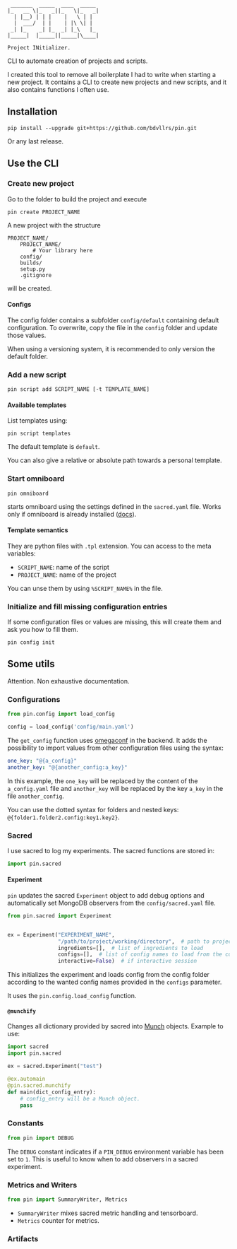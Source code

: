 ```
 _______  _____  ____  _____  
|_   __ \|_   _||_   \|_   _| 
  | |__) | | |    |   \ | |   
  |  ___/  | |    | |\ \| |   
 _| |_    _| |_  _| |_\   |_  
|_____|  |_____||_____|\____| 

Project INitializer.
```

CLI to automate creation of projects and scripts.

I created this tool to remove all boilerplate I had to write when
starting a new project. It contains a CLI to create new projects and 
new scripts, and it also contains functions I often use.

## Installation

```
pip install --upgrade git+https://github.com/bdvllrs/pin.git
```

Or any last release.

## Use the CLI

### Create new project

Go to the folder to build the project and execute
``` 
pin create PROJECT_NAME
```

A new project with the structure 
```
PROJECT_NAME/
    PROJECT_NAME/
        # Your library here
    config/
    builds/
    setup.py
    .gitignore
```

will be created.

#### Configs
The config folder contains a subfolder `config/default` containing default
configuration. To overwrite, copy the file in the `config` folder and
update those values.

When using a versioning system, it is recommended to only version the default
folder.

### Add a new script
```
pin script add SCRIPT_NAME [-t TEMPLATE_NAME]
```

#### Available templates
List templates using:
```
pin script templates
```

The default template is `default`.

You can also give a relative or absolute path towards a personal template.


### Start omniboard
```
pin omniboard
```
starts omniboard using the settings defined in the `sacred.yaml` file.
Works only if omniboard is already installed ([docs](https://vivekratnavel.github.io/omniboard/#/quick-start)).

#### Template semantics
They are python files with `.tpl` extension. You can access to the meta variables:
- `SCRIPT_NAME`: name of the script
- `PROJECT_NAME`: name of the project

You can unse them by using `%SCRIPT_NAME%` in the file.

### Initialize and fill missing configuration entries
If some configuration files or values are missing, this
will create them and ask you how to fill them.
```
pin config init
``` 

## Some utils
Attention. Non exhaustive documentation.


### Configurations
```python
from pin.config import load_config

config = load_config('config/main.yaml')
```

The `get_config` function uses [omegaconf](https://github.com/omry/omegaconf) in the backend.
It adds the possibility to import values from other
configuration files using the syntax:
```yaml
one_key: "@{a_config}"
another_key: "@{another_config:a_key}"
```
In this example, the `one_key` will be replaced by the content
of the `a_config.yaml` file and `another_key` will be replaced
by the key `a_key` in the file `another_config`.

You can use the dotted syntax for folders and nested keys: `@{folder1.folder2.config:key1.key2}`.

### Sacred
I use sacred to log my experiments. The sacred functions are stored in:
```python
import pin.sacred
```

#### Experiment
`pin` updates the sacred `Experiment` object to add
debug options and automatically set MongoDB observers from
the `config/sacred.yaml` file.

```python
from pin.sacred import Experiment


ex = Experiment("EXPERIMENT_NAME",
                "/path/to/project/working/directory",  # path to project directory
                ingredients=[],  # list of ingredients to load
                configs=[],  # list of config names to load from the config folder
                interactive=False)  # if interactive session
```
This initializes the experiment and loads config from the config folder
according to the wanted config names provided in the `configs` parameter.

It uses the `pin.config.load_config` function.


#### `@munchify`
Changes all dictionary provided by sacred into [Munch](https://github.com/Infinidat/munch) objects.
Example to use:
```python
import sacred
import pin.sacred

ex = sacred.Experiment("test")

@ex.automain
@pin.sacred.munchify
def main(dict_config_entry):
    # config_entry will be a Munch object.
    pass
```

### Constants
```python
from pin import DEBUG
```

The `DEBUG` constant indicates if a `PIN_DEBUG` environment variable has been set to `1`.
This is useful to know when to add observers in a sacred experiment.

### Metrics and Writers
```python
from pin import SummaryWriter, Metrics
```
- `SummaryWriter` mixes sacred metric handling and tensorboard.
- `Metrics` counter for metrics.

### Artifacts

